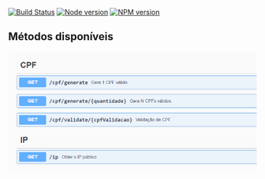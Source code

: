 [![Build Status](https://travis-ci.com/Lariel/Utils.svg?branch=master)](https://travis-ci.com/Lariel/Utils)
[![Node version](https://img.shields.io/badge/node-v12.3.0-lithgreen.svg?style=flat)](http://nodejs.org/download/)
[![NPM version](https://img.shields.io/badge/npm-v6.9.0-blue.svg?style=flat)](http://nodejs.org/download/)

## Métodos disponíveis

![Swagger-ui](assets/images/Swagger-ui.png)
